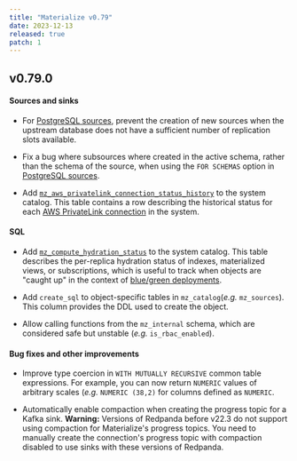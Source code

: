 ```yaml
---
title: "Materialize v0.79"
date: 2023-12-13
released: true
patch: 1
---
```


## v0.79.0

#### Sources and sinks

* For [PostgreSQL sources](https://materialize.com/docs/sql/create-source/postgres/),
  prevent the creation of new sources when the upstream database does not have a
  sufficient number of replication slots available.

* Fix a bug where subsources where created in the active schema, rather than the
  schema of the source, when using the `FOR SCHEMAS` option in
  [PostgreSQL sources](https://materialize.com/docs/sql/create-source/postgres/).

* Add [`mz_aws_privatelink_connection_status_history`](/sql/system-catalog/mz_internal/#mz_aws_privatelink_connection_status_history)
  to the system catalog. This table contains a row describing the historical
  status for each [AWS PrivateLink connection](/sql/create-connection/#aws-privatelink)
  in the system.

#### SQL

* Add [`mz_compute_hydration_status`](/sql/system-catalog/mz_internal/#mz_compute_hydration_statuses)
  to the system catalog. This table describes the per-replica hydration status of
  indexes, materialized views, or subscriptions, which is useful to track when
  objects are "caught up" in the context of [blue/green deployments](/manage/blue-green).

* Add `create_sql` to object-specific tables in `mz_catalog`(_e.g._ `mz_sources`).
  This column provides the DDL used to create the object.

* Allow calling functions from the `mz_internal` schema, which are considered
  safe but unstable (_e.g._ `is_rbac_enabled`).

#### Bug fixes and other improvements

* Improve type coercion in `WITH MUTUALLY RECURSIVE` common table expressions. For
  example, you can now return `NUMERIC` values of arbitrary scales (_e.g._ `NUMERIC
  (38,2)` for columns defined as `NUMERIC`.

* Automatically enable compaction when creating the progress topic for a Kafka
  sink. **Warning:** Versions of Redpanda before v22.3 do not support using
  compaction for Materialize's progress topics. You need to manually create the
  connection's progress topic with compaction disabled to use sinks with these
  versions of Redpanda.
